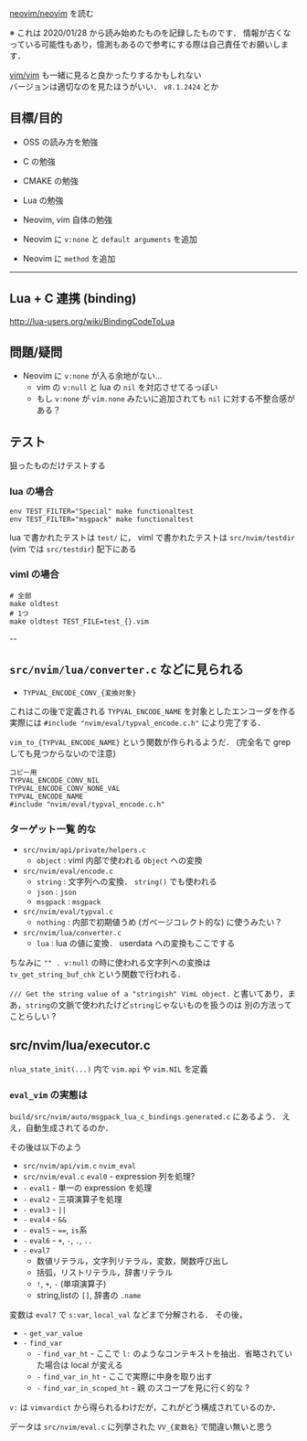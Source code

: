 
[neovim/neovim](https://github.com/neovim/neovim) を読む

※ これは 2020/01/28 から読み始めたものを記録したものです．
  情報が古くなっている可能性もあり，憶測もあるので参考にする際は自己責任でお願いします．


[vim/vim](https://github.com/vim/vim) も一緒に見ると良かったりするかもしれない  
バージョンは適切なのを見たほうがいい． `v8.1.2424` とか


## 目標/目的

- OSS の読み方を勉強
- C の勉強
- CMAKE の勉強
- Lua の勉強
- Neovim, vim 自体の勉強


- Neovim に `v:none` と `default arguments` を追加
- Neovim に `method` を追加


----


## Lua + C 連携 (binding)

http://lua-users.org/wiki/BindingCodeToLua


## 問題/疑問


- Neovim に `v:none` が入る余地がない...
  - vim の `v:null` と lua の `nil` を対応させてるっぽい
  - もし `v:none` が `vim.none` みたいに追加されても `nil` に対する不整合感がある？



## テスト

狙ったものだけテストする

### lua の場合

```
env TEST_FILTER="Special" make functionaltest
env TEST_FILTER="msgpack" make functionaltest
```

lua で書かれたテストは `test/` に，
viml で書かれたテストは `src/nvim/testdir` (vim では `src/testdir`) 配下にある


### viml の場合

```
# 全部
make oldtest
# 1つ
make oldtest TEST_FILE=test_{}.vim
```


--

## `src/nvim/lua/converter.c` などに見られる

- `TYPVAL_ENCODE_CONV_{変換対象}` 

これはこの後で定義される `TYPVAL_ENCODE_NAME` を対象としたエンコーダを作る  
実際には `#include "nvim/eval/typval_encode.c.h"` により完了する．

`vim_to_{TYPVAL_ENCODE_NAME}` という関数が作られるようだ．
(完全名で grep しても見つからないので注意)

```
コピー用
TYPVAL_ENCODE_CONV_NIL
TYPVAL_ENCODE_CONV_NONE_VAL
TYPVAL_ENCODE_NAME
#include "nvim/eval/typval_encode.c.h"
```

### ターゲット一覧 的な

- `src/nvim/api/private/helpers.c`
  - `object` : viml 内部で使われる `Object` への変換
- `src/nvim/eval/encode.c`
  - `string` : 文字列への変換． `string()` でも使われる
  - `json` : `json`
  - `msgpack` : `msgpack`
- `src/nvim/eval/typval.c`
  - `nothing` : 内部で初期値うめ (ガベージコレクト的な) に使うみたい？
- `src/nvim/lua/converter.c`
  - `lua` : lua の値に変換． userdata への変換もここでする


ちなみに `"" . v:null` の時に使われる文字列への変換は
`tv_get_string_buf_chk` という関数で行われる．

`/// Get the string value of a "stringish" VimL object.`
と書いてあり，まあ，`string`の文脈で使われたけど`string`じゃないものを扱うのは
別の方法ってことらしい ?


## src/nvim/lua/executor.c

`nlua_state_init(...)` 内で `vim.api` や `vim.NIL` を定義


### `eval_vim` の実態は

`build/src/nvim/auto/msgpack_lua_c_bindings.generated.c`
にあるよう．
ええ，自動生成されてるのか．

その後は以下のよう

- `src/nvim/api/vim.c` `nvim_eval`
- `src/nvim/eval.c` `eval0` - expression 列を処理?
- `-` `eval1` - 単一の expression を処理
- `-` `eval2` - 三項演算子を処理
- `-` `eval3` - `||`
- `-` `eval4` - `&&`
- `-` `eval5` - `==`, `is`系
- `-` `eval6` - `+`, `-`, `.`, `..`
- `-` `eval7`
  - 数値リテラル，文字列リテラル，変数，関数呼び出し
  - 括弧，リストリテラル，辞書リテラル
  - `!`, `+`, `-` (単項演算子)
  - string,listの `[]`, 辞書の `.name`


変数は `eval7` で `s:var`, `local_val` などまで分解される．
その後，

- `-` `get_var_value`
- `-` `find_var`
  - `-` `find_var_ht` - ここで `l:` のようなコンテキストを抽出．省略されていた場合は local が変える
  - `-` `find_var_in_ht` - ここで実際に中身を取り出す
  - `-` `find_var_in_scoped_ht` - 親 のスコープを見に行く的な ?


`v:` は `vimvardict` から得られるわけだが，これがどう構成されているのか．

データは `src/nvim/eval.c` に列挙された `VV_{変数名}` で間違い無いと思う


